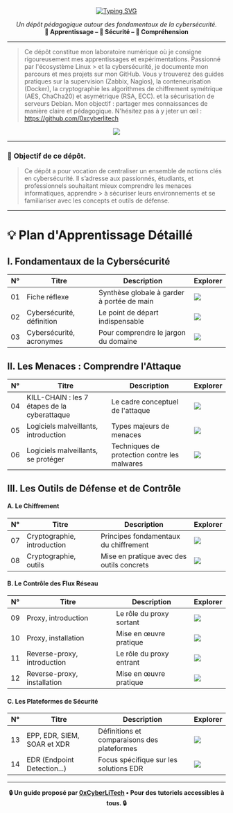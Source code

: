 <div align="center">

<a href="https://github.com/0xCyberLiTech">
  <img src="https://readme-typing-svg.herokuapp.com?font=Fira+Code&size=32&pause=1000&color=D14A4A&center=true&vCenter=true&width=650&lines=CYBERSÉCURITÉ;Fondamentaux+%26+Bonnes+Pratiques;Apprendre+•+Comprendre+•+Sécuriser" alt="Typing SVG" />
</a>

<p align="center">
  <em>Un dépôt pédagogique autour des fondamentaux de la cybersécurité.</em><br>
  <b>📘 Apprentissage – 🔐 Sécurité – 🧠 Compréhension</b>
</p>

</div>

---

> Ce dépôt constitue mon laboratoire numérique où je consigne rigoureusement mes apprentissages et expérimentations. Passionné par l'écosystème Linux > et la cybersécurité, je
> documente mon parcours et mes projets sur mon GitHub. Vous y trouverez des guides pratiques sur la supervision (Zabbix,
> Nagios), la conteneurisation (Docker), la cryptographie les algorithmes de chiffrement symétrique (AES, ChaCha20) et asymétrique (RSA, ECC).  et la
> sécurisation de serveurs Debian. Mon objectif : partager mes connaissances de manière claire et pédagogique. N'hésitez pas à y jeter un œil : https://github.com/0xcyberlitech

<p align="center">
  <a href="https://skillicons.dev">
    <img src="https://skillicons.dev/icons?i=linux,debian,bash,docker,nginx,grafana,prometheus,git,vim" />
  </a>
</p>

---

### 🎯 **Objectif de ce dépôt.**

> Ce dépôt a pour vocation de centraliser un ensemble de notions clés en cybersécurité. Il s’adresse aux passionnés, étudiants, et professionnels souhaitant mieux comprendre les menaces informatiques, apprendre  > à sécuriser leurs environnements et se familiariser avec les concepts et outils de défense.

---

# 💡 **Plan d'Apprentissage Détaillé**

## I. Fondamentaux de la Cybersécurité

| N°   | Titre                        | Description                                          | Explorer                                                                 |
|------|------------------------------|------------------------------------------------------|--------------------------------------------------------------------------|
| 01   | Fiche réflexe                | Synthèse globale à garder à portée de main           | [<img src="https://img.shields.io/badge/EXPLORER-brightgreen?style=for-the-badge&logo=github&logoColor=white">](CYBERSECURITE-01-FICHE-REFLEX.md) |
| 02   | Cybersécurité, définition    | Le point de départ indispensable                     | [<img src="https://img.shields.io/badge/EXPLORER-brightgreen?style=for-the-badge&logo=github&logoColor=white">](CYBERSECURITE-02-definition.md) |
| 03   | Cybersécurité, acronymes     | Pour comprendre le jargon du domaine                 | [<img src="https://img.shields.io/badge/EXPLORER-brightgreen?style=for-the-badge&logo=github&logoColor=white">](CYBERSECURITE-03-ACRONYMES.md) |

## II. Les Menaces : Comprendre l'Attaque

| N°   | Titre                                      | Description                                          | Explorer                                                                 |
|------|--------------------------------------------|------------------------------------------------------|--------------------------------------------------------------------------|
| 04   | KILL-CHAIN : les 7 étapes de la cyberattaque | Le cadre conceptuel de l'attaque                     | [<img src="https://img.shields.io/badge/EXPLORER-brightgreen?style=for-the-badge&logo=github&logoColor=white">](CYBERSECURITE-04-KILL-CHAIN.md) |
| 05   | Logiciels malveillants, introduction       | Types majeurs de menaces        | [<img src="https://img.shields.io/badge/EXPLORER-brightgreen?style=for-the-badge&logo=github&logoColor=white">](CYBERSECURITE-05-LOGICIELS-MALVEILLANTS-introduction.md) |
| 06   | Logiciels malveillants, se protéger        | Techniques de protection contre les malwares         | [<img src="https://img.shields.io/badge/EXPLORER-brightgreen?style=for-the-badge&logo=github&logoColor=white">](CYBERSECURITE-06-LOGICIELS-MALVEILLANTS-techniques_de_protection.md) |

## III. Les Outils de Défense et de Contrôle

#### A. Le Chiffrement

| N°   | Titre                        | Description                                          | Explorer                                                                 |
|------|------------------------------|------------------------------------------------------|--------------------------------------------------------------------------|
| 07   | Cryptographie, introduction  | Principes fondamentaux du chiffrement               | [<img src="https://img.shields.io/badge/EXPLORER-brightgreen?style=for-the-badge&logo=github&logoColor=white">](CYBERSECURITE-07-CRYPTOGRAPHIE-introduction.md) |
| 08   | Cryptographie, outils        | Mise en pratique avec des outils concrets           | [<img src="https://img.shields.io/badge/EXPLORER-brightgreen?style=for-the-badge&logo=github&logoColor=white">](CYBERSECURITE-08-CRYPTOGRAPHIE-OUTILS-Mise-en-pratique-avec-des-outils-concrets.md) |

#### B. Le Contrôle des Flux Réseau

| N°   | Titre                        | Description                                          | Explorer                                                                 |
|------|------------------------------|------------------------------------------------------|--------------------------------------------------------------------------|
| 09   | Proxy, introduction          | Le rôle du proxy sortant                            | [<img src="https://img.shields.io/badge/EXPLORER-brightgreen?style=for-the-badge&logo=github&logoColor=white">](CYBERSECURITE-9-PROXY-INTRODUCTION-Le-rôle-du-proxy-sortant.md) |
| 10   | Proxy, installation          | Mise en œuvre pratique                              | [<img src="https://img.shields.io/badge/EXPLORER-brightgreen?style=for-the-badge&logo=github&logoColor=white">](CYBERSECURITE-10-PROXY-INSTALLATION-Mise-en-œuvre-pratique.md) |
| 11   | Reverse-proxy, introduction  | Le rôle du proxy entrant                            | [<img src="https://img.shields.io/badge/EXPLORER-brightgreen?style=for-the-badge&logo=github&logoColor=white">](CYBERSECURITE-11-REVERSE-PROXY-INTRODUCTION-Le-rôle-du-proxy-entrant.md) |
| 12   | Reverse-proxy, installation  | Mise en œuvre pratique                              | [<img src="https://img.shields.io/badge/EXPLORER-brightgreen?style=for-the-badge&logo=github&logoColor=white">](CYBERSECURITE-12-REVERSE-PROXY-INSTALLATION-Mise-en-œuvre-pratique.md) |

#### C. Les Plateformes de Sécurité

| N°   | Titre                        | Description                                          | Explorer                                                                 |
|------|------------------------------|------------------------------------------------------|--------------------------------------------------------------------------|
| 13   | EPP, EDR, SIEM, SOAR et XDR  | Définitions et comparaisons des plateformes         | [<img src="https://img.shields.io/badge/EXPLORER-brightgreen?style=for-the-badge&logo=github&logoColor=white">](CYBERSECURITE-13-EPP-EDR-SIEM-SOAR-et-XDR-comprendre-la-différence-entre-ces-acronymes.md) |
| 14   | EDR (Endpoint Detection...)  | Focus spécifique sur les solutions EDR              | [<img src="https://img.shields.io/badge/EXPLORER-brightgreen?style=for-the-badge&logo=github&logoColor=white">](CYBERSECURITE-14-EDR.md) |

---

<p align="center">
  <b>🔒 Un guide proposé par <a href="https://github.com/0xCyberLiTech">0xCyberLiTech</a> • Pour des tutoriels accessibles à tous. 🔒</b>
</p>
